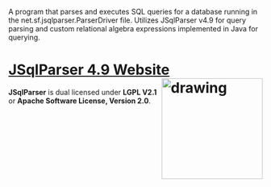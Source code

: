A program that parses and executes SQL queries for a database running in the net.sf.jsqlparser.ParserDriver file. Utilizes JSqlParser v4.9 for query parsing and custom relational algebra expressions implemented in Java for querying.


# [JSqlParser 4.9 Website](https://jsqlparser.github.io/JSqlParser) <img src="src/site/sphinx/_images/logo-no-background.svg" alt="drawing" width="200" align="right"/>

**JSqlParser** is dual licensed under **LGPL V2.1** or **Apache Software License, Version 2.0**.
